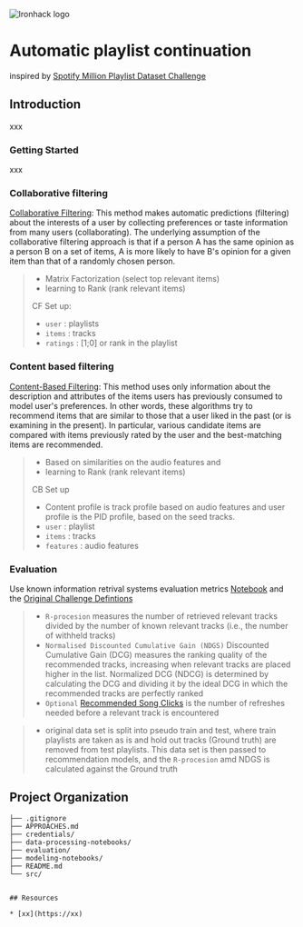 ![Ironhack logo](https://i.imgur.com/1QgrNNw.png)

# Automatic playlist continuation
inspired by [Spotify Million Playlist Dataset Challenge](https://www.aicrowd.com/challenges/spotify-million-playlist-dataset-challenge)

## Introduction
xxx

### Getting Started

xxx

### Collaborative filtering 
[Collaborative Filtering](https://en.wikipedia.org/wiki/Collaborative_filtering): This method makes automatic predictions (filtering) about the interests of a user by collecting preferences or taste information from many users (collaborating). The underlying assumption of the collaborative filtering approach is that if a person A has the same opinion as a person B on a set of items, A is more likely to have B's opinion for a given item than that of a randomly chosen person.
> - Matrix Factorization (select top relevant items)
> - learning to Rank (rank relevant items)
>
> CF Set up:
> - `user` : playlists
> - `items` : tracks
> - `ratings` : [1;0] or rank in the playlist

### Content based filtering
[Content-Based Filtering](http://recommender-systems.org/content-based-filtering/): This method uses only information about the description and attributes of the items users has previously consumed to model user's preferences. In other words, these algorithms try to recommend items that are similar to those that a user liked in the past (or is examining in the present). In particular, various candidate items are compared with items previously rated by the user and the best-matching items are recommended.

> - Based on similarities on the audio features and  
> - learning to Rank (rank relevant items)
>
> CB Set up
> - Content profile is track profile based on audio features and user profile is the PID profile, based on the seed tracks.
> - `user` : playlist
> - `items` : tracks
> - `features` : audio features


### Evaluation
Use known information retrival systems evaluation metrics
[Notebook](https://github.com/IrynaHorova/dataV2-labs/blob/master/module-3/RecSys-Spotify-Million-Playlists/modeling-notebooks/evaluation-NDCG-R-Precision.ipynb) and the [Original Challenge Defintions](https://www.aicrowd.com/challenges/spotify-million-playlist-dataset-challenge#evaluation)

> - `R-procesion`  measures the number of retrieved relevant tracks divided by the number of known relevant tracks (i.e., the number of withheld tracks)
> - `Normalised Discounted Cumulative Gain (NDGS)`  Discounted Cumulative Gain (DCG) measures the ranking quality of the recommended tracks, increasing when relevant tracks are placed higher in the list. Normalized DCG (NDCG) is determined by calculating the DCG and dividing it by the ideal DCG in which the recommended tracks are perfectly ranked
> - `Optional` [Recommended Song Clicks](https://www.aicrowd.com/challenges/spotify-million-playlist-dataset-challenge#evaluation) is the number of refreshes needed before a relevant track is encountered

> - original data set is split into pseudo train and test, where train playlists are taken as is and hold out tracks (Ground truth) are removed from test playlists. This data set is then passed to recommendation models, and the `R-procesion` amd NDGS is calculated against the Ground truth

## Project Organization
  
```RecSys-Spotify-Million-Playlists/
├── .gitignore
├── APPROACHES.md
├── credentials/
├── data-processing-notebooks/
├── evaluation/
├── modeling-notebooks/
├── README.md
└── src/


## Resources

* [xx](https://xx)